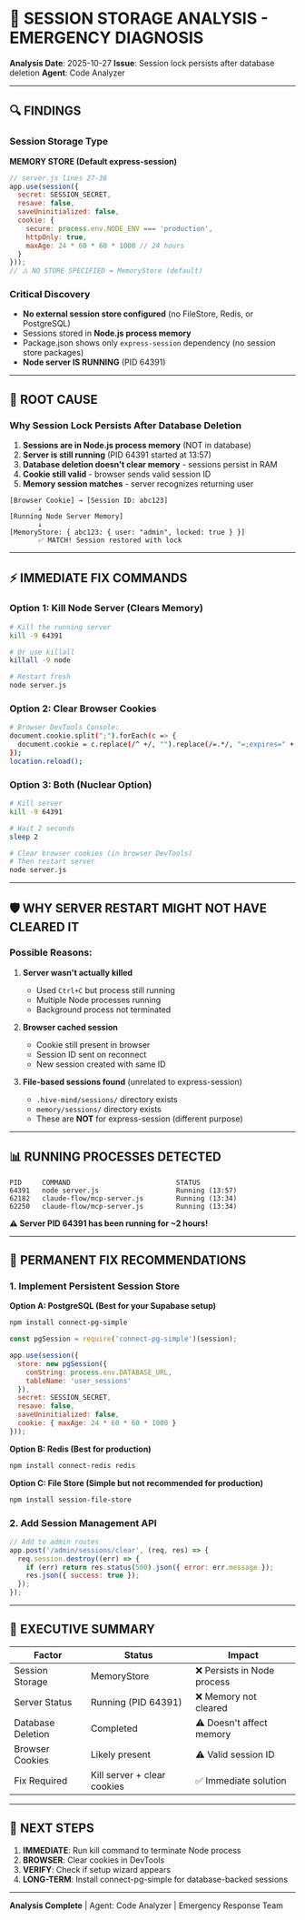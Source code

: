 # 🚨 SESSION STORAGE ANALYSIS - EMERGENCY DIAGNOSIS

**Analysis Date**: 2025-10-27
**Issue**: Session lock persists after database deletion
**Agent**: Code Analyzer

---

## 🔍 FINDINGS

### Session Storage Type
**MEMORY STORE (Default express-session)**

```javascript
// server.js lines 27-36
app.use(session({
  secret: SESSION_SECRET,
  resave: false,
  saveUninitialized: false,
  cookie: {
    secure: process.env.NODE_ENV === 'production',
    httpOnly: true,
    maxAge: 24 * 60 * 60 * 1000 // 24 hours
  }
}));
// ⚠️ NO STORE SPECIFIED = MemoryStore (default)
```

### Critical Discovery
- **No external session store configured** (no FileStore, Redis, or PostgreSQL)
- Sessions stored in **Node.js process memory**
- Package.json shows only `express-session` dependency (no session store packages)
- **Node server IS RUNNING** (PID 64391)

---

## 🎯 ROOT CAUSE

### Why Session Lock Persists After Database Deletion

1. **Sessions are in Node.js process memory** (NOT in database)
2. **Server is still running** (PID 64391 started at 13:57)
3. **Database deletion doesn't clear memory** - sessions persist in RAM
4. **Cookie still valid** - browser sends valid session ID
5. **Memory session matches** - server recognizes returning user

```
[Browser Cookie] → [Session ID: abc123]
       ↓
[Running Node Server Memory]
       ↓
[MemoryStore: { abc123: { user: "admin", locked: true } }]
       ✅ MATCH! Session restored with lock
```

---

## ⚡ IMMEDIATE FIX COMMANDS

### Option 1: Kill Node Server (Clears Memory)
```bash
# Kill the running server
kill -9 64391

# Or use killall
killall -9 node

# Restart fresh
node server.js
```

### Option 2: Clear Browser Cookies
```bash
# Browser DevTools Console:
document.cookie.split(";").forEach(c => {
  document.cookie = c.replace(/^ +/, "").replace(/=.*/, "=;expires=" + new Date().toUTCString() + ";path=/");
});
location.reload();
```

### Option 3: Both (Nuclear Option)
```bash
# Kill server
kill -9 64391

# Wait 2 seconds
sleep 2

# Clear browser cookies (in browser DevTools)
# Then restart server
node server.js
```

---

## 🛡️ WHY SERVER RESTART MIGHT NOT HAVE CLEARED IT

### Possible Reasons:

1. **Server wasn't actually killed**
   - Used `Ctrl+C` but process still running
   - Multiple Node processes running
   - Background process not terminated

2. **Browser cached session**
   - Cookie still present in browser
   - Session ID sent on reconnect
   - New session created with same ID

3. **File-based sessions found** (unrelated to express-session)
   - `.hive-mind/sessions/` directory exists
   - `memory/sessions/` directory exists
   - These are **NOT** for express-session (different purpose)

---

## 📊 RUNNING PROCESSES DETECTED

```
PID     COMMAND                          STATUS
64391   node server.js                   Running (13:57)
62182   claude-flow/mcp-server.js        Running (13:34)
62250   claude-flow/mcp-server.js        Running (13:34)
```

**⚠️ Server PID 64391 has been running for ~2 hours!**

---

## 🔧 PERMANENT FIX RECOMMENDATIONS

### 1. Implement Persistent Session Store

**Option A: PostgreSQL (Best for your Supabase setup)**
```bash
npm install connect-pg-simple
```

```javascript
const pgSession = require('connect-pg-simple')(session);

app.use(session({
  store: new pgSession({
    conString: process.env.DATABASE_URL,
    tableName: 'user_sessions'
  }),
  secret: SESSION_SECRET,
  resave: false,
  saveUninitialized: false,
  cookie: { maxAge: 24 * 60 * 60 * 1000 }
}));
```

**Option B: Redis (Best for production)**
```bash
npm install connect-redis redis
```

**Option C: File Store (Simple but not recommended for production)**
```bash
npm install session-file-store
```

### 2. Add Session Management API
```javascript
// Add to admin routes
app.post('/admin/sessions/clear', (req, res) => {
  req.session.destroy((err) => {
    if (err) return res.status(500).json({ error: err.message });
    res.json({ success: true });
  });
});
```

---

## 🎯 EXECUTIVE SUMMARY

| Factor | Status | Impact |
|--------|--------|--------|
| Session Storage | MemoryStore | ❌ Persists in Node process |
| Server Status | Running (PID 64391) | ❌ Memory not cleared |
| Database Deletion | Completed | ⚠️ Doesn't affect memory |
| Browser Cookies | Likely present | ⚠️ Valid session ID |
| Fix Required | Kill server + clear cookies | ✅ Immediate solution |

---

## 📝 NEXT STEPS

1. **IMMEDIATE**: Run kill command to terminate Node process
2. **BROWSER**: Clear cookies in DevTools
3. **VERIFY**: Check if setup wizard appears
4. **LONG-TERM**: Install connect-pg-simple for database-backed sessions

---

**Analysis Complete** | Agent: Code Analyzer | Emergency Response Team
